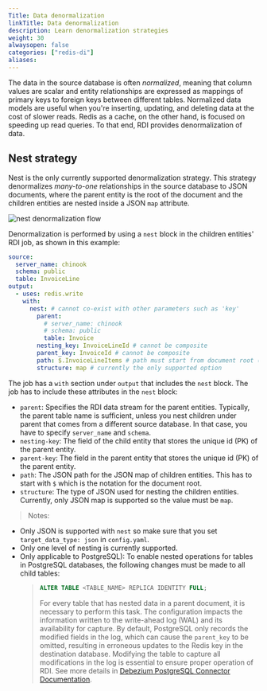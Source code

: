 ```yaml
---
Title: Data denormalization
linkTitle: Data denormalization
description: Learn denormalization strategies
weight: 30
alwaysopen: false
categories: ["redis-di"]
aliases: 
---
```


The data in the source database is often _normalized_, meaning that column values are scalar and entity relationships are expressed as mappings of primary keys to foreign keys between different tables.
Normalized data models are useful when you're inserting, updating, and deleting data at the cost of slower reads.
Redis as a cache, on the other hand, is focused on speeding up read queries. To that end, RDI provides denormalization of data.

## Nest strategy

Nest is the only currently supported denormalization strategy.
This strategy denormalizes _many-to-one_ relationships in the source database to JSON documents, where the parent entity is the root of the document and the children entities are nested inside a JSON `map` attribute.

![nest denormalization flow](/images/rdi/nest-flow.png)

Denormalization is performed by using a `nest` block in the children entities' RDI job, as shown in this example:

```yaml
source:
  server_name: chinook
  schema: public
  table: InvoiceLine
output:
  - uses: redis.write
    with:
      nest: # cannot co-exist with other parameters such as 'key'
        parent:
          # server_name: chinook
          # schema: public
          table: Invoice
        nesting_key: InvoiceLineId # cannot be composite
        parent_key: InvoiceId # cannot be composite
        path: $.InvoiceLineItems # path must start from document root ($)
        structure: map # currently the only supported option
```

The job has a `with` section under `output` that includes the `nest` block.
The job has to include these attributes in the `nest` block:

- `parent`: Specifies the RDI data stream for the parent entities. Typically, the parent table name is sufficient, unless you nest children under parent that comes from a different source database. In that case, you have to specify `server_name` and `schema`.
- `nesting-key`: The field of the child entity that stores the unique id (PK) of the parent entity.
- `parent-key`: The field in the parent entity that stores the unique id (PK) of the parent entity.
- `path`: The JSON path for the JSON map of children entities. This has to start with `$` which is the notation for the document root.
- `structure`: The type of JSON used for nesting the children entities. Currently, only JSON map is supported so the value must be `map`.

> Notes: 
  * Only JSON is supported with `nest` so make sure that you set `target_data_type: json` in `config.yaml`.
  * Only one level of nesting is currently supported.
  * Only applicable to PostgreSQL): To enable nested operations for tables in PostgreSQL databases, the following changes must be made to all child tables:
    >
    > ```sql
    > ALTER TABLE <TABLE_NAME> REPLICA IDENTITY FULL;
    > ```
    >
    > For every table that has nested data in a parent document, it is necessary to perform this task. The configuration impacts the information written to the write-ahead log (WAL) and its availability for capture. By default, PostgreSQL only records the modified fields in the log, which can cause the `parent_key` to be omitted, resulting in erroneous updates to the Redis key in the destination database. Modifying the table to capture all modifications in the log is essential to ensure proper operation of RDI. See more details in [Debezium PostgreSQL Connector Documentation](https://debezium.io/documentation/reference/connectors/postgresql.html#postgresql-replica-identity).